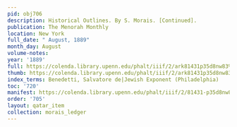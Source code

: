 ```yaml
---
pid: obj706
description: Historical Outlines. By S. Morais. [Continued].
publication: The Menorah Monthly
location: New York
full_date: " August, 1889"
month_day: August
volume-notes:
year: '1889'
full: https://colenda.library.upenn.edu/phalt/iiif/2/ark81431p35d8nw83%2FSHA256E-s6478412--6ecfe39527103984d197af11a8de0a55748f614adff506186f0c4644b980b4c2.jpeg/full/3500,/0/default.jpg
thumb: https://colenda.library.upenn.edu/phalt/iiif/2/ark81431p35d8nw83%2FSHA256E-s6478412--6ecfe39527103984d197af11a8de0a55748f614adff506186f0c4644b980b4c2.jpeg/full/!200,200/0/default.jpg
index_terms: Benedetti, Salvatore de|Jewish Exponent (Philadelphia)
toc: '720'
manifest: https://colenda.library.upenn.edu/phalt/iiif/2/81431-p35d8nw83/manifest
order: '705'
layout: qatar_item
collection: morais_ledger
---
```


